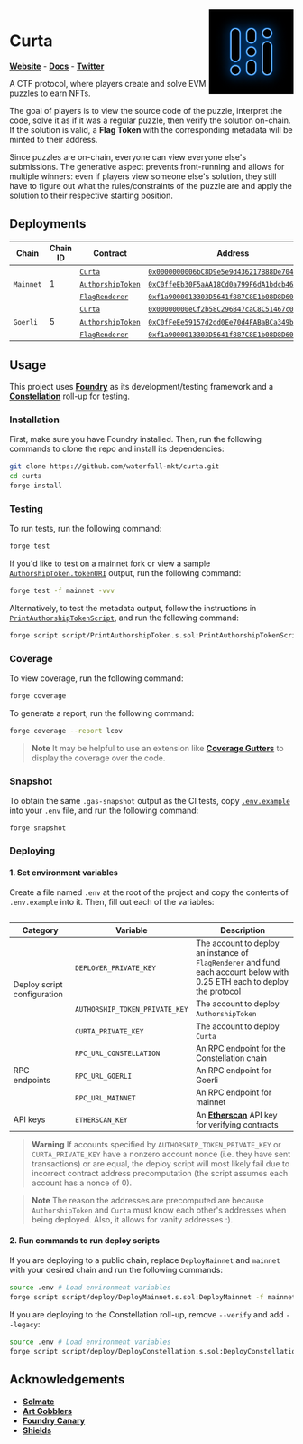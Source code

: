 <img align="right" width="150" height="150" top="100" src="./assets/curta.png">

# Curta
[**Website**](https://curta.wtf) - [**Docs**](https://curta.wtf/docs) - [**Twitter**](https://twitter.com/curta_wtf)

A CTF protocol, where players create and solve EVM puzzles to earn NFTs.

The goal of players is to view the source code of the puzzle, interpret the code, solve it as if it was a regular puzzle, then verify the solution on-chain. If the solution is valid, a **Flag Token** with the corresponding metadata will be minted to their address.

Since puzzles are on-chain, everyone can view everyone else's submissions. The generative aspect prevents front-running and allows for multiple winners: even if players view someone else's solution, they still have to figure out what the rules/constraints of the puzzle are and apply the solution to their respective starting position.

## Deployments

<table>
    <thead>
        <tr>
            <th>Chain</th>
            <th>Chain ID</th>
            <th>Contract</th>
            <th>Address</th>
        </tr>
    </thead>
    <tbody>
        <tr>
            <td rowspan="3"><code>Mainnet</code></td>
            <td rowspan="3">1</td>
            <td><code><a href="https://github.com/waterfall-mkt/curta/blob/main/src/Curta.sol">Curta</a></code></td>
            <td><code><a href="https://etherscan.io/address/0x0000000006bC8D9e5e9d436217B88De704a9F307">0x0000000006bC8D9e5e9d436217B88De704a9F307</code></td>
        </tr>
        <tr>
            <td><code><a href="https://github.com/waterfall-mkt/curta/blob/main/src/AuthorshipToken.sol">AuthorshipToken</a></code></td>
            <td><code><a href="https://etherscan.io/address/0xC0ffeEb30F5aAA18Cd0a799F6dA1bdcb46f63C44">0xC0ffeEb30F5aAA18Cd0a799F6dA1bdcb46f63C44</code></td>
        </tr>
        <tr>
            <td><code><a href="https://github.com/waterfall-mkt/curta/blob/main/src/FlagRenderer.sol">FlagRenderer</a></code></td>
            <td><code><a href="https://etherscan.io/address/0xf1a9000013303D5641f887C8E1b08D8D60101846">0xf1a9000013303D5641f887C8E1b08D8D60101846</code></td>
        </tr>
        <tr>
            <td rowspan="3"><code>Goerli</code></td>
            <td rowspan="3">5</td>
            <td><code><a href="https://github.com/waterfall-mkt/curta/blob/main/src/Curta.sol">Curta</a></code></td>
            <td><code><a href="https://goerli.etherscan.io/address/0x00000000eCf2b58C296B47caC8C51467c0e307cE">0x00000000eCf2b58C296B47caC8C51467c0e307cE</code></td>
        </tr>
        <tr>
            <td><code><a href="https://github.com/waterfall-mkt/curta/blob/main/src/AuthorshipToken.sol">AuthorshipToken</a></code></td>
            <td><code><a href="https://goerli.etherscan.io/address/0xC0fFeEe59157d2dd0Ee70d4FABaBCa349b319203">0xC0fFeEe59157d2dd0Ee70d4FABaBCa349b319203</code></td>
        </tr>
        <tr>
            <td><code><a href="https://github.com/waterfall-mkt/curta/blob/main/src/FlagRenderer.sol">FlagRenderer</a></code></td>
            <td><code><a href="https://goerli.etherscan.io/address/0xf1a9000013303D5641f887C8E1b08D8D60101846">0xf1a9000013303D5641f887C8E1b08D8D60101846</code></td>
        </tr>
    </tbody>
<table>

## Usage
This project uses [**Foundry**](https://github.com/foundry-rs/foundry) as its development/testing framework and a [**Constellation**](https://constellation.so/) roll-up for testing.

### Installation

First, make sure you have Foundry installed. Then, run the following commands to clone the repo and install its dependencies:
```sh
git clone https://github.com/waterfall-mkt/curta.git
cd curta
forge install
```

### Testing
To run tests, run the following command:
```sh
forge test
```

If you'd like to test on a mainnet fork or view a sample [`AuthorshipToken.tokenURI`](https://github.com/waterfall-mkt/curta/blob/main/src/AuthorshipToken.sol) output, run the following command:
```sh
forge test -f mainnet -vvv
```

Alternatively, to test the metadata output, follow the instructions in [`PrintAuthorshipTokenScript`](https://github.com/waterfall-mkt/curta/blob/main/script/PrintAuthorshipToken.s.sol), and run the following command:
```sh
forge script script/PrintAuthorshipToken.s.sol:PrintAuthorshipTokenScript -f mainnet -vvv
```

### Coverage
To view coverage, run the following command:
```sh
forge coverage
```

To generate a report, run the following command:
```sh
forge coverage --report lcov
```

> **Note**
> It may be helpful to use an extension like [**Coverage Gutters**](https://marketplace.visualstudio.com/items?itemName=ryanluker.vscode-coverage-gutters) to display the coverage over the code.

### Snapshot
To obtain the same `.gas-snapshot` output as the CI tests, copy [`.env.example`](https://github.com/waterfall-mkt/curta/blob/main/.env.example) into your `.env` file, and run the following command:
```
forge snapshot
```

### Deploying
#### 1. Set environment variables
Create a file named `.env` at the root of the project and copy the contents of `.env.example` into it. Then, fill out each of the variables:
<table>
    <thead>
        <tr>
            <th>Category</th>
            <th>Variable</th>
            <th>Description</th>
        </tr>
    </thead>
    <tbody>
        <tr>
            <td rowspan="3">Deploy script configuration</td>
            <td><code>DEPLOYER_PRIVATE_KEY</code></td>
            <td>The account to deploy an instance of <code>FlagRenderer</code> and fund each account below with 0.25 ETH each to deploy the protocol</td>
        </tr>
        <tr>
            <td><code>AUTHORSHIP_TOKEN_PRIVATE_KEY</code></td>
            <td>The account to deploy <code>AuthorshipToken</code></td>
        </tr>
        <tr>
            <td><code>CURTA_PRIVATE_KEY</code></td>
            <td>The account to deploy <code>Curta</code></td>
        </tr>
        <tr>
            <td rowspan="3">RPC endpoints</td>
            <td><code>RPC_URL_CONSTELLATION</code></td>
            <td>An RPC endpoint for the Constellation chain</td>
        </tr>
        <tr>
            <td><code>RPC_URL_GOERLI</code></td>
            <td>An RPC endpoint for Goerli</td>
        </tr>
        <tr>
            <td><code>RPC_URL_MAINNET</code></td>
            <td>An RPC endpoint for mainnet</td>
        </tr>
        <tr>
            <td rowspan="1">API keys</td>
            <td><code>ETHERSCAN_KEY</code></td>
            <td>An <a href="https://etherscan.io" target="_blank" rel="noreferrer noopener"><b>Etherscan</b></a> API key for verifying contracts</td>
        </tr>
    </tbody>
<table>

> **Warning**
> If accounts specified by `AUTHORSHIP_TOKEN_PRIVATE_KEY` or `CURTA_PRIVATE_KEY` have a nonzero account nonce (i.e. they have sent transactions) or are equal, the deploy script will most likely fail due to incorrect contract address precomputation (the script assumes each account has a nonce of 0).

> **Note**
> The reason the addresses are precomputed are because `AuthorshipToken` and `Curta` must know each other's addresses when being deployed. Also, it allows for vanity addresses :).

#### 2. Run commands to run deploy scripts
If you are deploying to a public chain, replace `DeployMainnet` and `mainnet` with your desired chain and run the following commands:
```sh
source .env # Load environment variables
forge script script/deploy/DeployMainnet.s.sol:DeployMainnet -f mainnet --broadcast --verify
```

If you are deploying to the Constellation roll-up, remove `--verify` and add `--legacy`:
```sh
source .env # Load environment variables
forge script script/deploy/DeployConstellation.s.sol:DeployConstellation -f constellation --broadcast --legacy --sender $SENDER_ADDRESS
```

## Acknowledgements
* [**Solmate**](https://github.com/transmissions11/solmate)
* [**Art Gobblers**](https://github.com/artgobblers/art-gobblers)
* [**Foundry Canary**](https://github.com/ZeframLou/foundry-canary)
* [**Shields**](https://shields.build)
